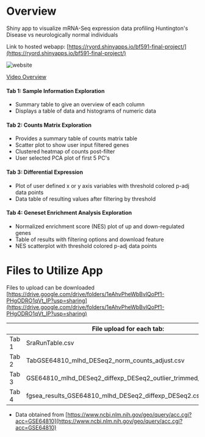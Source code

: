 # Overview
Shiny app to visualize mRNA-Seq expression data profiling Huntington's Disease vs neurologically normal individuals

Link to hosted webapp: [https://ryord.shinyapps.io/bf591-final-project/](https://ryord.shinyapps.io/bf591-final-project/)

![website](https://i.imgur.com/TeXw1eF.png)

[Video Overview](https://www.youtube.com/watch?v=27cXyJNO2Us&t=7s)

#### Tab 1: Sample Information Exploration
- Summary table to give an overview of each column
- Displays a table of data and histograms of numeric data
#### Tab 2: Counts Matrix Exploration
- Provides a summary table of counts matrix table
- Scatter plot to show user input filtered genes
- Clustered heatmap of counts post-filter
- User selected PCA plot of first 5 PC's
#### Tab 3: Differential Expression
- Plot of user defined x or y axis variables with threshold colored p-adj data points
- Data table of resulting values after filtering by threshold
#### Tab 4: Geneset Enrichment Analysis Exploration
- Normalized enrichment score (NES) plot of up and down-regulated genes
- Table of results with filtering options and download feature
- NES scatterplot with threshold colored p-adj data points


# Files to Utilize App

Files to upload can be downloaded [https://drive.google.com/drive/folders/1eAhvPheWbBvlQoPf1-PHgODRO1qVt_IP?usp=sharing](https://drive.google.com/drive/folders/1eAhvPheWbBvlQoPf1-PHgODRO1qVt_IP?usp=sharing)


|  | File upload for each tab:                                                |
|-------|----------------------------------------------------------------|
| Tab 1 | SraRunTable.csv                                                |
| Tab 2 | TabGSE64810_mlhd_DESeq2_norm_counts_adjust.csv                 |
| Tab 3 | GSE64810_mlhd_DESeq2_diffexp_DESeq2_outlier_trimmed_adjust.csv |
| Tab 4 | fgsea_results_GSE64810_mlhd_DESeq2_diffexp_DESeq2.csv          |

* Data obtained from [https://www.ncbi.nlm.nih.gov/geo/query/acc.cgi?acc=GSE64810](https://www.ncbi.nlm.nih.gov/geo/query/acc.cgi?acc=GSE64810)
